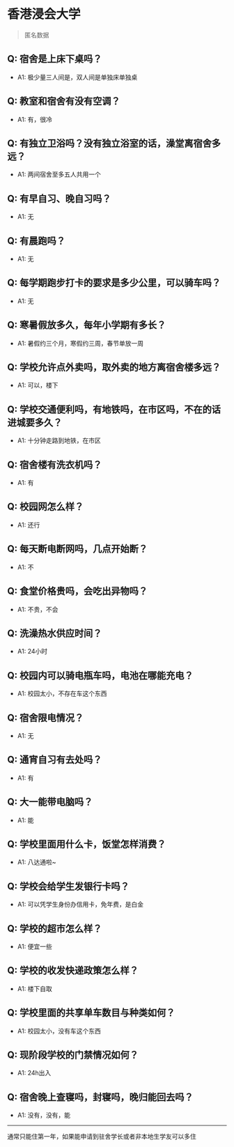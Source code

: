 # 香港浸会大学
> 匿名数据
## Q: 宿舍是上床下桌吗？
- A1: 极少量三人间是，双人间是单独床单独桌
## Q: 教室和宿舍有没有空调？
- A1: 有，很冷
## Q: 有独立卫浴吗？没有独立浴室的话，澡堂离宿舍多远？
- A1: 两间宿舍至多五人共用一个
## Q: 有早自习、晚自习吗？
- A1: 无
## Q: 有晨跑吗？
- A1: 无
## Q: 每学期跑步打卡的要求是多少公里，可以骑车吗？
- A1: 无
## Q: 寒暑假放多久，每年小学期有多长？
- A1: 暑假约三个月，寒假约三周，春节单放一周
## Q: 学校允许点外卖吗，取外卖的地方离宿舍楼多远？
- A1: 可以，楼下
## Q: 学校交通便利吗，有地铁吗，在市区吗，不在的话进城要多久？
- A1: 十分钟走路到地铁，在市区
## Q: 宿舍楼有洗衣机吗？
- A1: 有
## Q: 校园网怎么样？
- A1: 还行
## Q: 每天断电断网吗，几点开始断？
- A1: 不
## Q: 食堂价格贵吗，会吃出异物吗？
- A1: 不贵，不会
## Q: 洗澡热水供应时间？
- A1: 24小时
## Q: 校园内可以骑电瓶车吗，电池在哪能充电？
- A1: 校园太小，不存在车这个东西
## Q: 宿舍限电情况？
- A1: 无
## Q: 通宵自习有去处吗？
- A1: 有
## Q: 大一能带电脑吗？
- A1: 能
## Q: 学校里面用什么卡，饭堂怎样消费？
- A1: 八达通啦~
## Q: 学校会给学生发银行卡吗？
- A1: 可以凭学生身份办信用卡，免年费，是白金
## Q: 学校的超市怎么样？
- A1: 便宜一些
## Q: 学校的收发快递政策怎么样？
- A1: 楼下自取
## Q: 学校里面的共享单车数目与种类如何？
- A1: 校园太小，没有车这个东西
## Q: 现阶段学校的门禁情况如何？
- A1: 24h出入
## Q: 宿舍晚上查寝吗，封寝吗，晚归能回去吗？
- A1: 没有，没有，能
***
通常只能住第一年，如果能申请到驻舍学长或者非本地生学友可以多住